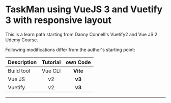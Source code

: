 # TaskMan using VueJS 3 and Vuetify 3 with responsive layout

This is a learn path starting from Danny Connell's Vuetify2 and Vue JS 2 Udemy Course.

Following modifications differ from the author's starting point:

| Description|Tutorial|own Code|
| ------------- |:-------------:|:-----:|
|Build tool|Vue CLI|**Vite**|
|Vue JS|v2|**v3**|
|Vuetify|v2|**v3**|

---

